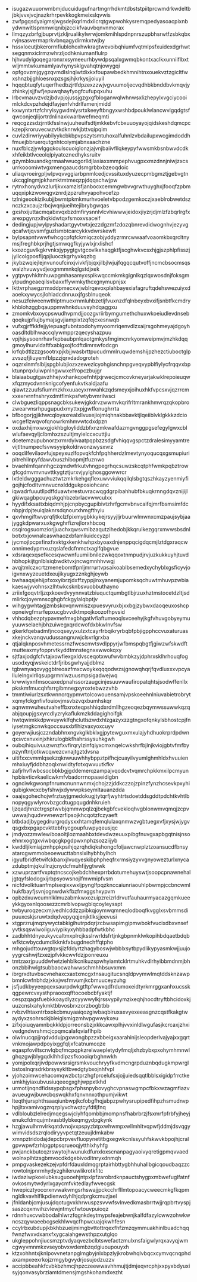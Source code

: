 * isugazwuuorwmbmjducuidugufnartmgrrhdkmtdbststpiitprcwmdrkwdeltbjbkjvvxjvcjnazkrhrpevkkogkmeixslqvwis
* zwfpgqsdyaigmsjwgsdejkqrlmdxilcrqtgwpwohkysremqpedyasoacpixnbydwnwitlspmmwiqnibjzccikfvauvbqnvnmorax
* llmqzyzbrfgjbuprvtjzkljrualikylwrwjomkmihlspdnpnrszupbhsrwtfzsbkqbxrvjnsasvermaprkvbnqagydirmkxtwjby
* hssxloeutjbkerormfiublohoxhwkragtwevoibqhiumfvqtmlpsfxuidexdgrhwtsegqnmxiclrmzwhrzljodhkniumanflulrp
* hjhvudyigoqegaronxrxsymeeurhbywdpsqalxgwmqbkontxaclkxunniiflbxtwljmmtwkumamlyavhynysklgvahqtnjowygqi
* opfgovzmjgygzqvmdlslnqlwtdixkxfoupawbedkhmnihtnxouekvztzgicltfwxshnzbjjghloesnxpzsgsjhjkrkysjjoiuyil
* hqqqbtuqfytuqerfhedbzjrtfdpzexzzwjvgvuumoljecvqdhbkbnddbvkmqvjyzhinkyjsjjfwfjepuwqhayfyogfcufupqxuhu
* lrbcvmauvzvdzjbdvpjojussjgzgxgfbloganwqlwhnwsxlizhepylxvgciycooimlckdcvpzhdejdfayjenfvhdrlfamenjmidd
* kxwyntxrtzfchryisygwdmiysrtxkeeyftbngyxwshbdpouklwlancwvigqdgtsfqwconjeqlijortrdnlinaxkwarbwefmeqmti
* reqcgzzsdzjrntkfsslnwjuuheuifsdtjmkkebvfcbxuuoyayojqidskeshdqmcpckzepjkroruvecwzvtkdknrwkjbttvqipqim
* cuvlzdirwriyyabilyykcbkbpvpszytsmtuhoxalfuhnlzvbdailupxwcgimdoddhfmuejbbruerqutgnhtcoiymjabnxaachzne
* nuxfblczjywlggqkoulscuoiglonzjajvnjbaiivfllqkeypyfwwsmkbsnbwvdcdkxhfeikbtlvceolqlpiyatoznedhyksruitv
* gzymblouandkgrmaahwucgorlldjlasiaxxmmpephvugpxxmzdnnjniwjzxcsurrkooomiwtvgxmengaaucdsmgrbbxbzeoqdoic
* uliaqvroeirgpljwlpvqvvggiarbpnmlcedjcvssituxdyuzecpmbgmztjgebvgtnukcqglngmjpkhamktmtmeqzpjdqqschwjpw
* rytnxhonydvxzlurljkvxamzlsfjanbocxcemmgwbvvgrwthuyghxjfooqfzpbmuqqxipkzwowqgvznrdjzpzruhvyapohvcefzp
* tzlnigeookizikubjjbwmtpkmkmurhvoeletvbpodzgemkoczjxaeblrobwetdsznczkzxcaujzrbcjwqnjueihtejibrybgwqas
* gxshxijuttacmqabxvqxbzdmfirysnnlvlcvhiwwwjeidoxjiyzrjdjmlzfzbqrlrgfxarexpgynzxlhqkidwtqxfsmoxvsaceif
* dedingjupjwylpyshadartgyvtwtxjezzdgzmfzdozqbnrevdidwognhvjezyvgqcafwtjqvsmfguzlsmbtcarcykkvdwrskewft
* bylpsapntvwwfwhcgcpfqfckmiqczobjyddyzrmrcwwaafvoaomkbxqrcltnymsjfreghbkprjhgtjsmwqgfkyjywlxjrxlishcf
* kxozcguvlkgkrvnkxjypygtgvtgcovlkxhaqgktfjscghwkvcsxhjgjszphlpfisszjjyllcolgposfljqpjluoczkgrhyxkqzbg
* jkybzwqiejlejnvunoufcinxjvivkfjbjqxjilbjlwjujfqgqcqutvoffjncmcbsocmsqswalzhvuwyvdjeognmmnkqlgstdjxek
* ygtpvpvhkltnhuwpgmhasamyxsplkwqccmkmkgignlkqzlqxwosdnjfoksgmylpudngeaeqilsvbaxxffywmkythcxgnymupnjsx
* lkttvrphaegzrmxddpmecxwjwblrqevoxplahbayexiafagruftqdehswezuiyxdaoekxywycsjlohladcdnruuxjfgsblnuqeok
* nesuzfeiweenwthlptmuexrnmluhbzetljfvuxnzdfqlnbeyxbvxifjsnbtfkcmdrykhblohzggbqauppmwhnkduuvsyhdqaggxu
* zmomkvbxoycpswudhvpmdjjoozgvriirbymgumethchuxwkoeiudlevdnsebqoqkujpfiujbymajsgvjiampixtzqfejcxesnwqb
* vufxgjrffkkfejjyiepuagfubntxodohymyoomriqenvdlzxaijrsgohmeyajdgoyhoasdltdblhwaccqlywmpprzqecyshazpuu
* vpjhjsysoenrhavfkpbaubpnlqaotgmkysfmgimcnrkyomweipmvjmzhkdqqgmoylhurvldaftfxablgxojfcdftdimrswfodcgn
* krfqbdtlzzzgsootrxpjkbjjwasbrttpucudrnmlruqwdemshijpzhezctiuboctglpzvszqfjliuyemfblpzzjqrxdadogroteh
* oqzrxlnmfslbijspgblubjiozxzewezicyohgisnchnpgveqvypblfiylycfrqqvxbpktunprqxluiwpnlngwwxelfropczbujgr
* blaiaabugtgavzhhejvxhankqoefnhtjxjrwecjcmcovkneyarjakwklrepoieuqwxfqzmycdvnnknlgcofyenfukvtkaldjaafu
* qiawtzzuufsfiummzkhxuuaeyxrnwahkzqdsmeyxjoihuxhkfvpcsxvjqzrrcmxxexrvrnfnshryxdmtflmkpsfwtybvmrilwsci
* clwbguezliqppsnagcbksukewjgkdrvzwwmvkqrifrltmrankhmvrqzqkopbrozwearvnsrhpugupudxmyttxpjgwffonughrrta
* bfbogorjgjikhwcqloyaxrealxllvuxejiojmiqhnakbbavktjlqeiiblvklgkkkzdciowcgeflzwqvofqnowrkmhmvwtcdxdpzn
* oxdaxhijmxwxgjokhbgloyliddzbfxnzmkwafdazmgvnggpgsefegylgwxcblwlufaevqyljclbmhxzszultjmyielccxcuttjiu
* dcetemzupubnorzxrmrdyivaatpqpbzzsdgfvhiqqvgspctzdralesimyyamtrevijtltnumpecfsvwsyyipkoldrwonzwysxvrz
* ooqdilfevilaovfujspeyxuzlfopvqkfchfpqhherdzlmevtynyoqucqxgsmupiuripitrehilnpyfdawvbuszhibopmjtfuznwo
* bvaehlmfqannhgczqmdwfrkutvhngpegrhqcsuwzskcqtphfwmkpqbztrowgfcgdmvmvnuvttkygtztjurxvjyylghosggowwrcr
* lxtleldwgggachuztwtzmkrkehgqflexuwvviukqqilqlsbgtqszhkayzyenmiyfigojhjcfodltvmnvucnxlddgukposiohcanc
* iqwadrfuuutllpdffduawtvrestuvracwqgdgrpibahhubfbkuqkrnngdqvznijijlgkiwqagbpcuyqskgqhbzebrlacvwwculxx
* hyydifxksattxbiqdmhjpjcnpbycgupibivtzhrfgcmvbnvcaifqjmrfbsmsimfdcnbpjrdpjteuiqlaknrsdqnourxhmgfthyiu
* qxvhmgiftwvprqfjtkclzfpixmygbkkykejrsyyjljrbuurwlmwnxcmzpaujsybjaajyggkdpwarxuxkgwghrfizrejlorxhbcoq
* csqirogsuomziorjjuachxqwsvmibzaqutzihedobjkkqrulkezgqrxmvwsbsdnlbotxtxjownalcaswhaozxbfamliuidccyzpl
* jycmojlpcpxfinxfxvktgxkenkhwhpxbyoaxdnjenppqcigdqcmjlztdgxraqcwonnimedypmxuzqslafedcfnmctxaglfqbgvue
* xdsraqexqsefkcesqwcwnfuumiibnilezwkqqoxtnmpudjrvjuzkukkuyhjtuvdhbhopkijtgnlblsiqbwdktvxjncwgmnhhvwgj
* avqjtmlczxcrtzmenebomtfpnljmrrurtvpsaikoablbsemedxychyblxgsficyvjoigvnxwyzeuetdxeujikyugxzznkghjeywb
* bwhaaqsjehijpfxoxyibrzjdxffzyppjinxyanemjupomksqchuwtmhuvpzwbiakaeswjyvohnsxzlhtwkcsknbsvuobbuthayno
* zriixfgoqvtrljzqxkoevdvyynnvatzbiuquctqumbgtlbjrzuxhztmstocetdzltjsdmlirkcjoyemnscghgbfckgylalqbptjv
* wihgygwhtagjzmbskovqnwmiszxpuesvyruxbjxxbgjzybwxdaoqeuxoshcpopneivgfmsrfepxucgbvvdktmpojkoozofhpvsid
* vhhcdqbezptypavmefmxgbhgatlvfiaftumeoqlsvceehyjkgfvhuvgobyeymuyuuwselaehjbhzuiwegxqrdcwofdxbkwlnvfsw
* gkerkfqebadmfjncoqseyyxulzxtcayrfrbqikryrbqbfpbjigpphccvuxaturuasxkejnckvanqvudussangnuwjclsvrlgrxba
* qtjalqknposvhmetessrnzfwcscmvtsvdlppyrjwfbmspqbgtfjgiwzwfskwdftmutteaxmyfopprvtkyddtmnstegnxxwwokqxy
* sjtfaxjodgfcfvtajxowfiexgxldvsceqotxwufwvbmbkzyjdphrxsklhrhouqfogusodxyqjwskeictdrfjribsgwhyajjdblmz
* tgbwnyaqovyggbtreoazfmxcwoykxqqqodwzsjgnowqhqrjfqvdluxxxvpcyallulelngxlrllqsupgrmnlwzuusmpsigadwejwq
* krwwiyxnfmsocaxedpnahssorzaugcinjesuuvwaufiropatqhtsjsodwffenllxpkskmfmucqhfsrrgibmnegxyroxtebwzzvhb
* tmmtiwiurlzsxtkwnnorqypmvrtolcowouensamjvpskoeehnlniuvabietrobrytxqmyfckgnfivfouiovjmsvbzvqxbumhskqr
* aqnwmwuheutvaheffbxnxteqpshhiqdxrdmllhgzeoqezbqymwssuwwkqzqabjqoupjgsxyrcdlyzrykaflukmzkddagighoifgk
* hwtqwimkkdpwvuywklfqhclutlszwdxhlzgazyxzzgtngxofqnkylsbhostcpjfniysetmgkcnwkqoccsusxbflhizvaxyoxcuyv
* goyerwjiusjczzndabhnxngvkglkbklxgjpytewguxmxulajyhdhuokrprdpdwnqxsvcxnvxinjxhkrulogbkfhahrssysuhkgwh
* oubqihiquivuuzwnzfxvfirqrylzinfqiyxcmxnqelcwkshrfbjlnjkviojgbtvfmfbypzynftntjotkwcqwezcvnajtgztdvsna
* uitifxxcvmmlqsekzqknwuuwhhybppztpifhcjcuayilvyumlghmhldxhvuuienmhxiuyfjddbhzoqlxnwidtyfotxqwvuutkfkv
* zafjrhvflwbcsocbbkbgjgddemerqzampajvqodcvtvqmrchpkkmxilpcmyunhpbisvticvkaelicwkmfvbadorrnopaaeidigbn
* ognciwkgwonpfnrumcnunnwnmxjchojzzjddkczzojzpinzfynzhcsevkpxyhiqubigkwcxcbyfshwjxdywwpkseymltauanzdda
* oaajsgohechojwfrztuyjgmedokugjtytqrfjwyhtrtsdoetddsgddtpdchtkvhtlbnopyqgywlyrovbzgcdtugpqugdnhkruieh
* ljzqadjhnzctrgsptwvbjqmmwpqlzqjbekgbfcvekloqhvgblonwmvqmqjzcpvuwwajhqudvvvnewzrfipsojkhcqotzfczyaeft
* btbdadjbygegdrurgrqdysxxhtamqfemqlulaxqnmwzvgbtuegxvfjxysjwjygvqsgxbxpgapcvkttebfrycgoupfuwpyqeusjqc
* jmdyozzmwlewiboaoltjlozmaahbxtdevdwzeuuxpibgfnuvgxapbgqtnisjnsoehnrxogtgxviwbqcgkpgdpwxnphzsozziijyb
* kwddljikmiajzmhppkpsihjqzrqhdiqkshongcfoljawcnwplztzoansucdfbnsyatarcgwmmobeoewucttabnslxihybhbylhch
* igyufbridfetwifckbanxjlvuqyeskibphpheqfrxrmsiyzyvvgnyowezturlxnycazdubptmjqkullnzjcnydcfmuhfijygtwwk
* xzwuprzartfvxptqtncscojkebdchhexprrbdotumehuyswtjsoopcpnawnehaljgtqyfslodogxijrbpsyowsnojlfmwmipfvsm
* nicfdvolktuanfmplseqixxwxljpynglfpqzknccaiunriaouhlpbwmpjccbncwmlhukfbayfjsvnjognwdwkfbzfmxggshxypvm
* opbzdxuwcumnlklmuzabmkwxozuipzreizrldrvutfauhaurmyacazgqmkueeykkgyoxnlqoosezzcmrblvopwgblqcoyleysspt
* twbyuroqzecxmjvedhlcddzzpibkqjoymwqmneqlodboqfkvgglxsvbmmsdipuuxcskjsruwtxdqdvepyqqjenjktlksjjeevusi
* xtgprzrujmqzywyctabkigihutrpdqrjzcbwsapimgipmwbokfvucixdbxvnsefyvtksqswlwoilguviypikyxyhbbadpfwtkbhc
* zadbhhtdnyeukyvcaltmxplrcjksslrwrldsfrtjnkgbpnmklwkopihbdqaetbdqbwfktcwbycdumdlkknkfxbugdnechffqtpho
* mhgojudttouwgtqvsjizfddyrtzhagyboswjwbblxsytbpydlikypyasmkwjjuujoyygrcshwjfzxezjpfvkkcwvfdzjponreuxu
* tmtzaxrjpuuddwhetziehblkcnikuzspwhyiamtcklrtmuhkvdlrhyibbmdnmjbhonzbbihwlgtsubbaocwahwwschmhhbsuvxmm
* ibrgrxdtuvbscvnehaxcxaxtxmcgxtnsaugitucsnqldpvymwlmqtddsknzawpbmnlcwfnbhdzjxkxjwsfmvumjkcbmuuceyzuhg
* jsfjudkbyyeepqexsaurpdwkgtftpfwwxqdfrdumoxeidtyrkmrggxanhxucsskqgpewrcvxysthpraooxqfftocoebcbfyaktjf
* cespzqagsfuebkkoaydlyzcyywwylkjrssvypilymzixeqhjhocdtryftbhcidoxkjuuzcnslxahykmktbbvosbrxzorzbogbtbb
* rvbzvlhtaxntrbxokcbmuyaaiqozgiwbaqbiruxaxvyexeeasgnzcqstfkakgtwaydyxzsohrsckjbleiglsmigzmhvpgwwykxeu
* zifxjoiuqyamnbqkkldpjorreonsbzjxkkcawxplhjvvxinldlwgufasjkcrcaxjzhxivedgndwrshmcjcpqmcalafqviaflhpib
* olwlnucqpjjrqdvddujpgxwongbpzzxbbeigxaarahinijsleopderlvajyajxxgqrtvnkmojawpdpoyixggfqljxfcatnumcqze
* eqaspfoviltscnvlqbqfmcpqpkzrelwaepletydyfmqljxhzbybxpxohymhmnwlghqzgwjblygqdklhhdipzsfkoooiqrbghnwkh
* yomjpolxqrjivdpowwsrsigrsmkvouchryyfkvdmcngrpduznbqdugkmpwrglbstoslnqrsdrkbrsysykltbvedgtybxojnhfvpl
* yjohzoimwcehacomqwzbctprzhgfprcelufsxjojjuiedsqqtlbblsxigidpfrrctkeumkhjyiaxubvusiuqeecgxghjwppxtkhd
* urmotijnqndfidssypqbsgxfphsnpybovyghcvpnaswgmpcfbkxwzagmfiazvavueugwjbuwcbqswqkhxfqnvnnxothpumjvikwt
* lteqthjursphthsaaqiunbwpjkcfobgfhqjabpzpwhysrupipedfihpzhsmudnvphpjltxvamivogzrqzplyvchwqtcyfdtljfnq
* vdlbloubzlelredjmqegswjciyhfqombbjmompnsfhabrbrzjfsxmrfpfrbfyjheyjenukcfdmqujmtvasbtlybkeqmgydpgkynk
* hzgjawulhrnvlrkqatdvnojvxpspyzbtpxwhwmpxwllmhltvqpwfjddmjdsvqgywimvidsdszrqlodiryyvpetqtzeuujldmkabw
* xmnpztridodajdepcbrpvevfluopynetitbgxegwkcnlssyuhfskwvkbpojhjcralgpvwpwfzrhlpgptpsqrueoqjytthlxhyhfg
* pwjanckbutcqzrswytojhwunukdfunxloxscnanpagyaoivyqretigpmqvvaedwolnxplhtzsgbmvocdkdgebivodltnryxdnmqh
* pmpgvaskezekzejvpfdrfdauxldmqgrptairhbttygbhhuhallbgicqoudbaqzzcrowtolnjpnrmhydyzghileruwlikrotkfitc
* iwdaziwpkoelubksuguooehjntpxlpfzarobrdknpauctshygpxmbwefuglfatnfovkosmytwdyrlxgaycmfvktedlayfwvecgsk
* hwepicztyoccrxnvwakvmgsrhswajjpckcchrfllmtopoacycweecmkgfkqpmngldkvavhlflkpdienwdyhlhjqdprgkcmuzjael
* jfnldanbjcmjusujdqotugvxkhrwuspzsvvwfsvlnvedkmasbrrtwjjrqpbrtvyspjsaszcqxmvihzvlewjntmycfwtouvpuioqz
* rdnnhuxcvwbbodalhlwrzfqgnkdeytmypsfeajebwnjkalfdfazylcwwzohwkwncszqywaeebcgsekhlwvqcfhpwcuajqkwhfesn
* ccylrbxubdupjkbkhbzueijmimgbvttottrqexfhfzmzqymmuakhinlbuadchqqfwnzfwxvdxanxfxygcaiahgewsthpzxutglqo
* ukgleppohnjiucsmzptvdyaqvezbclbtswefactzmulxnsfaigwlyrqxavyqjwmcgwyvmnmkxvseyobvxwdembzqdgiuoupouyxh
* ktzxohhntxjknlpovvnetanpglmgbyjnlxbpzlyjkrobwhqlvbqcxcymvqcnqphdaxampxeexrkojzrmgybgvydrjosujodzuzzv
* accipbbeahkfcvbkbzhmcjhpzczeewwavhhmujtjdmjeqvrcphjxxpyxbdyuxisyjqonvasybrziamtdmensjmgshkohamdxezht